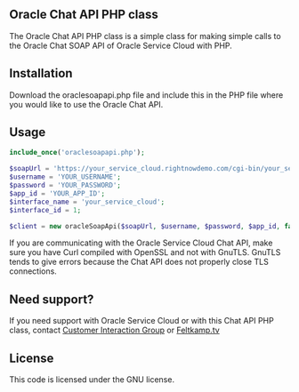 ## Oracle Chat API PHP class

The Oracle Chat API PHP class is a simple class for making simple calls to the Oracle Chat SOAP API of Oracle Service Cloud with PHP.

## Installation

Download the oraclesoapapi.php file and include this in the PHP file where you would like to use the Oracle Chat API.

## Usage

```php
include_once('oraclesoapapi.php');

$soapUrl = 'https://your_service_cloud.rightnowdemo.com/cgi-bin/your_service_cloud.cfg/services/chat_soap';
$username = 'YOUR_USERNAME';
$password = 'YOUR_PASSWORD';
$app_id = 'YOUR_APP_ID';
$interface_name = 'your_service_cloud';
$interface_id = 1;

$client = new oracleSoapApi($soapUrl, $username, $password, $app_id, false, $interface_id, $interface_name);
```

If you are communicating with the Oracle Service Cloud Chat API, make sure you have Curl compiled with OpenSSL and not with GnuTLS. GnuTLS tends to give errors because the Chat API does not properly close TLS connections.

## Need support?

If you need support with Oracle Service Cloud or with this Chat API PHP class, contact [Customer Interaction Group](http://www.custintgroup.com) or [Feltkamp.tv](http://www.feltkamp.tv)

## License

This code is licensed under the GNU license.
